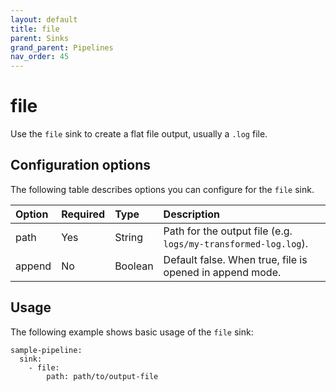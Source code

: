 ```yaml
---
layout: default
title: file
parent: Sinks
grand_parent: Pipelines
nav_order: 45
---
```


# file

Use the `file` sink to create a flat file output, usually a `.log` file.

## Configuration options

The following table describes options you can configure for the `file` sink.

Option | Required | Type | Description
:--- | :--- | :--- | :---
path | Yes | String | Path for the output file (e.g. `logs/my-transformed-log.log`).
append | No | Boolean | Default false. When true, file is opened in append mode.

## Usage

The following example shows basic usage of the `file` sink:

```
sample-pipeline:
  sink:
    - file:
        path: path/to/output-file
```

